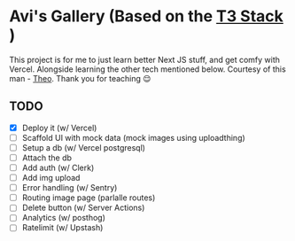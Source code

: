 # Avi's Gallery (Based on the [T3 Stack](https://create.t3.gg/en/introduction) )

This project is for me to just learn better Next JS stuff, and get comfy with Vercel.
Alongside learning the other tech mentioned below.
Courtesy of this man - [Theo](https://www.youtube.com/@t3dotgg). Thank you for teaching 😌

## TODO

- [x] Deploy it (w/ Vercel)
- [ ] Scaffold UI with mock data (mock images using uploadthing)
- [ ] Setup a db (w/ Vercel postgresql)
- [ ] Attach the db
- [ ] Add auth (w/ Clerk)
- [ ] Add img upload
- [ ] Error handling (w/ Sentry)
- [ ] Routing image page (parlalle routes)
- [ ] Delete button (w/ Server Actions)
- [ ] Analytics (w/ posthog)
- [ ] Ratelimit (w/ Upstash)
